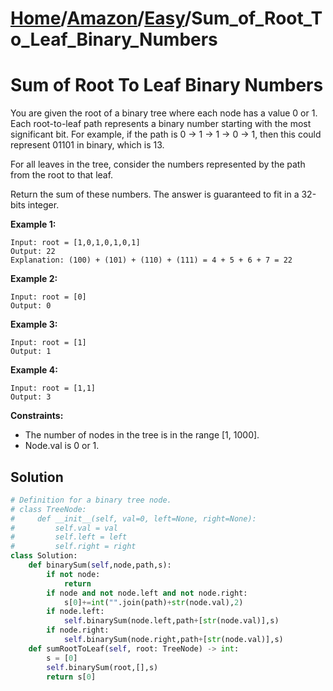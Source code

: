 # [Home](./../..)/[Amazon](./..)/[Easy](./)/Sum_of_Root_To_Leaf_Binary_Numbers
<h1>Sum of Root To Leaf Binary Numbers</h1>

<p>
You are given the root of a binary tree where each node has a value 0 or 1.  Each root-to-leaf path represents a binary number starting with the most significant bit.  For example, if the path is 0 -> 1 -> 1 -> 0 -> 1, then this could represent 01101 in binary, which is 13.
</p>
<p>
For all leaves in the tree, consider the numbers represented by the path from the root to that leaf.
</p>
<p>
Return the sum of these numbers. The answer is guaranteed to fit in a 32-bits integer.
</p>

<b>Example 1:</b>

    Input: root = [1,0,1,0,1,0,1]
    Output: 22
    Explanation: (100) + (101) + (110) + (111) = 4 + 5 + 6 + 7 = 22
    
<b>Example 2:</b>

    Input: root = [0]
    Output: 0

<b>Example 3:</b>

    Input: root = [1]
    Output: 1
    
<b>Example 4:</b>
    
    Input: root = [1,1]
    Output: 3

<b>Constraints:</b>

- The number of nodes in the tree is in the range [1, 1000].
- Node.val is 0 or 1.

<h2>Solution</h2>

```python
# Definition for a binary tree node.
# class TreeNode:
#     def __init__(self, val=0, left=None, right=None):
#         self.val = val
#         self.left = left
#         self.right = right
class Solution:
    def binarySum(self,node,path,s):
        if not node:
            return
        if node and not node.left and not node.right:
            s[0]+=int("".join(path)+str(node.val),2)
        if node.left:
            self.binarySum(node.left,path+[str(node.val)],s)
        if node.right:
            self.binarySum(node.right,path+[str(node.val)],s)
    def sumRootToLeaf(self, root: TreeNode) -> int:
        s = [0]
        self.binarySum(root,[],s)
        return s[0]
```

